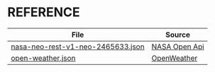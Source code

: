 REFERENCE
=========

| File                                                                                 | Source                                                                         |
|--------------------------------------------------------------------------------------|--------------------------------------------------------------------------------|
| [nasa-neo-rest-v1-neo-2465633.json](/json-samples/nasa-neo-rest-v1-neo-2465633.json) | [NASA Open Api](https://api.nasa.gov/neo/rest/v1/neo/2465633?api_key=DEMO_KEY) |
| [open-weather.json](/json-samples/open-weather.json)                                 | [OpenWeather](https://openweathermap.org/current#example_JSON)                 |
